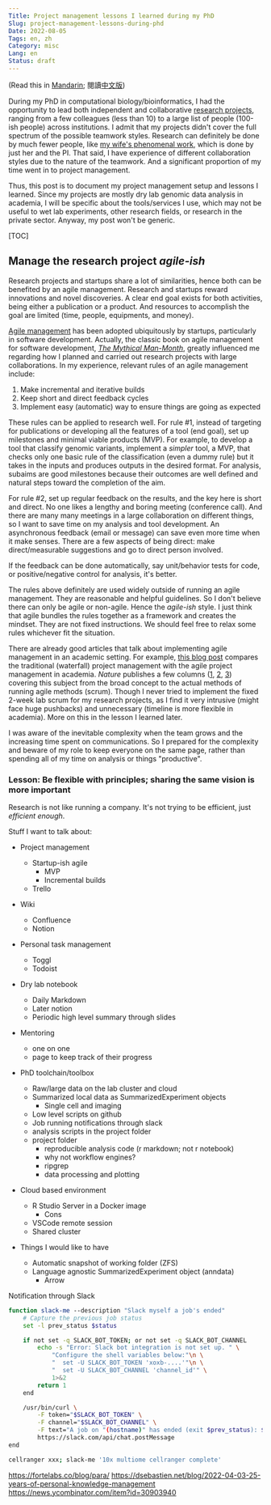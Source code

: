 ```yaml
---
Title: Project management lessons I learned during my PhD
Slug: project-management-lessons-during-phd
Date: 2022-08-05
Tags: en, zh
Category: misc
Lang: en
Status: draft
---
```


(Read this in [Mandarin][zh-post]; 閱讀[中文版][zh-post])

[en-post]: {filename}./things_phd.md
[zh-post]: {filename}./things_phd.zh.md

During my PhD in computational biology/bioinformatics, I had the opportunity to lead both independent and collaborative [research projects][google scholar], ranging from a few colleagues (less than 10) to a large list of people (100-ish people) across institutions.
I admit that my projects didn't cover the full spectrum of the possible teamwork styles.
Research can definitely be done by much fewer people, like [my wife's phenomenal work][clarice's paper], which is done by just her and the PI.
That said, I have experience of different collaboration styles due to the nature of the teamwork.
And a significant proportion of my time went in to project management.

[google scholar]: https://scholar.google.com/citations?user=-tdb3hcAAAAJ
[clarice's paper]: https://doi.org/10.1101/gr.276025.121

Thus, this post is to document my project management setup and lessons I learned.
Since my projects are mostly dry lab genomic data analysis in academia, I will be specific about the tools/services I use, which may not be useful to wet lab experiments, other research fields, or research in the private sector.
Anyway, my post won't be generic.

[TOC]

<!-- cSpell:words Toggl Todoist -->


## Manage the research project *agile-ish*
Research projects and startups share a lot of similarities, hence both can be benefited by an agile management.
Research and startups reward innovations and novel discoveries.
A clear end goal exists for both activities, being either a publication or a product.
And resources to accomplish the goal are limited (time, people, equipments, and money).

[Agile management][agile-software-dev] has been adopted ubiquitously by startups, particularly in software development.
Actually, the classic book on agile management for software development, [*The Mythical Man-Month*][man-month-book], greatly influenced me regarding how I planned and carried out research projects with large collaborations.
In my experience, relevant rules of an agile management include:

1. Make incremental and iterative builds
2. Keep short and direct feedback cycles
3. Implement easy (automatic) way to ensure things are going as expected

These rules can be applied to research well.
For rule #1, instead of targeting for publications or developing all the features of a tool (end goal), set up milestones and minimal viable products (MVP).
For example, to develop a tool that classify genomic variants, implement a *simpler* tool, a MVP, that checks only one basic rule of the classification (even a dummy rule) but it takes in the inputs and produces outputs in the desired format.
For analysis, subaims are good milestones because their outcomes are well defined and natural steps toward the completion of the aim.

For rule #2, set up regular feedback on the results, and the key here is short and direct.
No one likes a lengthy and boring meeting (conference call).
And there are many many meetings in a large collaboration on different things, so I want to save time on my analysis and tool development.
An asynchronous feedback (email or message) can save even more time when it make senses.
There are a few aspects of being direct: make direct/measurable suggestions and go to direct person involved.


If the feedback can be done automatically, say unit/behavior tests for code, or positive/negative control for analysis, it's better.



The rules above definitely are used widely outside of running an agile management.
They are reasonable and helpful guidelines.
So I don't believe there can only be agile or non-agile.
Hence the *agile-ish* style.
I just think that agile bundles the rules together as a framework and creates the mindset.
They are not fixed instructions.
We should feel free to relax some rules whichever fit the situation.

There are already good articles that talk about implementing agile management in an academic setting.
For example, [this blog post][pm-academia-101] compares the traditional (waterfall) project management with the agile project management in academia.
*Nature* publishes a few columns ([1][nature-six-tip], [2][nature-agile], [3][nature-scrum]) covering this subject from the broad concept to the actual methods of running agile methods (scrum).
Though I never tried to implement the fixed 2-week lab scrum for my research projects, as I find it very intrusive (might face huge pushbacks) and unnecessary (timeline is more flexible in academia).
More on this in the lesson I learned later.

I was aware of the inevitable complexity when the team grows and the increasing time spent on communications.
So I prepared for the complexity and beware of my role to keep everyone on the same page, rather than spending all of my time on analysis or things "productive".


[agile-software-dev]: https://en.wikipedia.org/wiki/Agile_software_development
[man-month-book]: https://en.wikipedia.org/wiki/The_Mythical_Man-Month
[pm-academia-101]: https://thenewpi.blogspot.com/2018/04/project-management-for-academia-101.html
[nature-six-tip]: https://www.nature.com/articles/d41586-018-07860-6
[nature-agile]: https://www.nature.com/articles/d41586-019-01184-9
[nature-scrum]: https://www.nature.com/articles/d41586-019-02620-6


### Lesson: Be flexible with principles; sharing the same vision is more important

Research is not like running a company.
It's not trying to be efficient, just *efficient enough*.



Stuff I want to talk about:

- Project management
    - Startup-ish agile
        - MVP
        - Incremental builds
    - Trello
- Wiki
    - Confluence
    - Notion
- Personal task management
    - Toggl
    - Todoist
- Dry lab notebook
    - Daily Markdown
    - Later notion
    - Periodic high level summary through slides
- Mentoring
    - one on one
    - page to keep track of their progress
- PhD toolchain/toolbox
    - Raw/large data on the lab cluster and cloud
    - Summarized local data as SummarizedExperiment objects
        - Single cell and imaging
    - Low level scripts on github
    - Job running notifications through slack
    - analysis scripts in the project folder
    - project folder
        - reproducible analysis code (r markdown; not r notebook)
        - why not workflow engines?
        - ripgrep
        - data processing and plotting

- Cloud based environment
    - R Studio Server in a Docker image
        - Cons
    - VSCode remote session
    - Shared cluster

- Things I would like to have
    - Automatic snapshot of working folder (ZFS)
    - Language agnostic SummarizedExperiment object (anndata)
        - Arrow



Notification through Slack

```bash
function slack-me --description "Slack myself a job's ended"
    # Capture the previous job status
    set -l prev_status $status

    if not set -q SLACK_BOT_TOKEN; or not set -q SLACK_BOT_CHANNEL
        echo -s "Error: Slack bot integration is not set up. " \
            "Configure the shell variables below:"\n \
            "  set -U SLACK_BOT_TOKEN 'xoxb-....'"\n \
            "  set -U SLACK_BOT_CHANNEL 'channel_id'" \
            1>&2
        return 1
    end

    /usr/bin/curl \
        -F token="$SLACK_BOT_TOKEN" \
        -F channel="$SLACK_BOT_CHANNEL" \
        -F text="A job on "(hostname)" has ended (exit $prev_status): $argv" \
        https://slack.com/api/chat.postMessage
end
```

```bash
cellranger xxx; slack-me '10x multiome cellranger complete'
```

https://fortelabs.co/blog/para/
https://dsebastien.net/blog/2022-04-03-25-years-of-personal-knowledge-management
https://news.ycombinator.com/item?id=30903940
